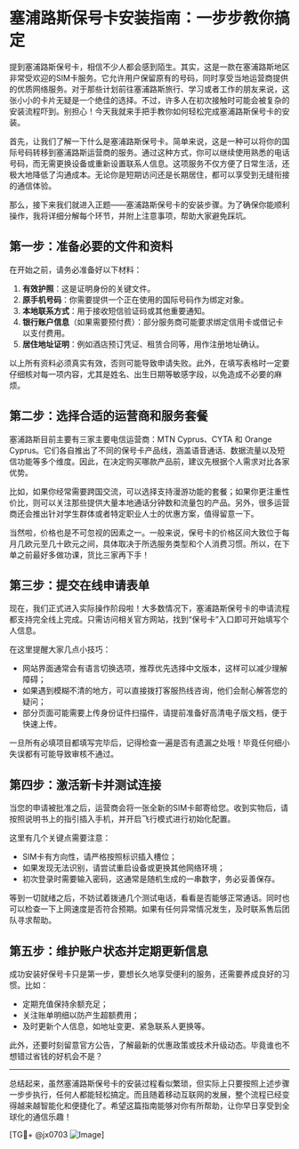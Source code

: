 # 塞浦路斯保号卡安装指南：一步步教你搞定

提到塞浦路斯保号卡，相信不少人都会感到陌生。其实，这是一款在塞浦路斯地区非常受欢迎的SIM卡服务。它允许用户保留原有的号码，同时享受当地运营商提供的优质网络服务。对于那些计划前往塞浦路斯旅行、学习或者工作的朋友来说，这张小小的卡片无疑是一个绝佳的选择。不过，许多人在初次接触时可能会被复杂的安装流程吓到。别担心！今天我就来手把手教你如何轻松完成塞浦路斯保号卡的安装。

首先，让我们了解一下什么是塞浦路斯保号卡。简单来说，这是一种可以将你的国际号码转移到塞浦路斯运营商的服务。通过这种方式，你可以继续使用熟悉的电话号码，而无需更换设备或重新设置联系人信息。这项服务不仅方便了日常生活，还极大地降低了沟通成本。无论你是短期访问还是长期居住，都可以享受到无缝衔接的通信体验。

那么，接下来我们就进入正题——塞浦路斯保号卡的安装步骤。为了确保你能顺利操作，我将详细分解每个环节，并附上注意事项，帮助大家避免踩坑。

## 第一步：准备必要的文件和资料

在开始之前，请务必准备好以下材料：

1. **有效护照**：这是证明身份的关键文件。
2. **原手机号码**：你需要提供一个正在使用的国际号码作为绑定对象。
3. **本地联系方式**：用于接收短信验证码或其他重要通知。
4. **银行账户信息**（如果需要预付费）：部分服务商可能要求绑定信用卡或借记卡以支付费用。
5. **居住地址证明**：例如酒店预订凭证、租赁合同等，用作注册地址确认。

以上所有资料必须真实有效，否则可能导致申请失败。此外，在填写表格时一定要仔细核对每一项内容，尤其是姓名、出生日期等敏感字段，以免造成不必要的麻烦。

## 第二步：选择合适的运营商和服务套餐

塞浦路斯目前主要有三家主要电信运营商：MTN Cyprus、CYTA 和 Orange Cyprus。它们各自推出了不同的保号卡产品线，涵盖语音通话、数据流量以及短信功能等多个维度。因此，在决定购买哪款产品前，建议先根据个人需求对比各家优势。

比如，如果你经常需要跨国交流，可以选择支持漫游功能的套餐；如果你更注重性价比，则可以关注那些提供大量本地通话分钟数和流量包的产品。另外，很多运营商还会推出针对学生群体或者特定职业人士的优惠方案，值得留意一下。

当然啦，价格也是不可忽视的因素之一。一般来说，保号卡的价格区间大致位于每月几欧元至几十欧元之间，具体取决于所选服务类型和个人消费习惯。所以，在下单之前最好多做功课，货比三家再下手！

## 第三步：提交在线申请表单

现在，我们正式进入实际操作阶段啦！大多数情况下，塞浦路斯保号卡的申请流程都支持完全线上完成。只需访问相关官方网站，找到“保号卡”入口即可开始填写个人信息。

在这里提醒大家几点小技巧：
- 网站界面通常会有语言切换选项，推荐优先选择中文版本，这样可以减少理解障碍；
- 如果遇到模糊不清的地方，可以直接拨打客服热线咨询，他们会耐心解答您的疑问；
- 部分页面可能需要上传身份证件扫描件，请提前准备好高清电子版文档，便于快速上传。

一旦所有必填项目都填写完毕后，记得检查一遍是否有遗漏之处哦！毕竟任何细小失误都有可能导致审核不通过。

## 第四步：激活新卡并测试连接

当您的申请被批准之后，运营商会将一张全新的SIM卡邮寄给您。收到实物后，请按照说明书上的指引插入手机，并开启飞行模式进行初始化配置。

这里有几个关键点需要注意：
- SIM卡有方向性，请严格按照标识插入槽位；
- 如果发现无法识别，请尝试重启设备或更换其他网络环境；
- 初次登录时需要输入密码，这通常是随机生成的一串数字，务必妥善保存。

等到一切就绪之后，不妨试着拨通几个测试电话，看看是否能够正常通话。同时也可以检查一下上网速度是否符合预期。如果有任何异常情况发生，及时联系售后团队寻求帮助。

## 第五步：维护账户状态并定期更新信息

成功安装好保号卡只是第一步，要想长久地享受便利的服务，还需要养成良好的习惯。比如：
- 定期充值保持余额充足；
- 关注账单明细以防产生超额费用；
- 及时更新个人信息，如地址变更、紧急联系人更换等。

此外，还要时刻留意官方公告，了解最新的优惠政策或技术升级动态。毕竟谁也不想错过省钱的好机会不是？

---

总结起来，虽然塞浦路斯保号卡的安装过程看似繁琐，但实际上只要按照上述步骤一步步执行，任何人都能轻松搞定。而且随着移动互联网的发展，整个流程已经变得越来越智能化和便捷化了。希望这篇指南能够对你有所帮助，让你早日享受到全球化的通信乐趣！

[TG💪+ @jx0703 ![Image](https://github.com/user-attachments/assets/dbca1d08-cadb-493c-b0ec-ad6f7a83f270)]